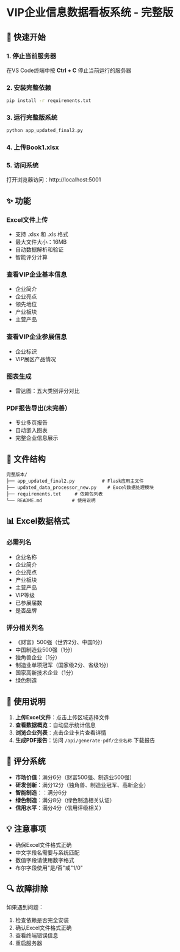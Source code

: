 # VIP企业信息数据看板系统 - 完整版

## 🚀 快速开始

### 1. 停止当前服务器
在VS Code终端中按 **Ctrl + C** 停止当前运行的服务器

### 2. 安装完整依赖
```bash
pip install -r requirements.txt
```

### 3. 运行完整版系统
```bash
python app_updated_final2.py
```
### 4. 上传Book1.xlsx

### 5. 访问系统
打开浏览器访问：http://localhost:5001

## ✨ 功能

### Excel文件上传
- 支持 .xlsx 和 .xls 格式
- 最大文件大小：16MB
- 自动数据解析和验证
- 智能评分计算

### 查看VIP企业基本信息
- 企业简介
- 企业亮点
- 领先地位
- 产业板块
- 主营产品

### 查看VIP企业参展信息
- 企业标识
- VIP展区产品情况

### 图表生成
- 雷达图：五大类别评分对比


### PDF报告导出(未完善）
- 专业多页报告
- 自动嵌入图表
- 完整企业信息展示

## 📁 文件结构
```
完整版本/
├── app_updated_final2.py          # Flask应用主文件
├── updated_data_processor_new.py    # Excel数据处理模块
├── requirements.txt     # 依赖包列表
└── README.md           # 使用说明
```

## 📊 Excel数据格式

### 必需列名
- 企业名称
- 企业简介
- 企业亮点
- 产业板块
- 主营产品
- VIP等级
- 已参展届数
- 是否品牌

### 评分相关列名
- 《财富》500强（世界2分、中国1分）
- 中国制造业500强（1分）
- 独角兽企业（1分）
- 制造业单项冠军（国家级2分、省级1分）
- 国家高新技术企业（1分）
- 绿色制造

## 🔧 使用说明

1. **上传Excel文件**：点击上传区域选择文件
2. **查看数据概览**：自动显示统计信息
3. **浏览企业列表**：点击企业卡片查看详情
4. **生成PDF报告**：访问 `/api/generate-pdf/企业名称` 下载报告

## 🎯 评分系统

- **市场价值**：满分6分（财富500强、制造业500强）
- **研发创新**：满分12分（独角兽、制造业冠军、高新企业）
- **智能制造**：：满分6分
- **绿色制造**：满分8分（绿色制造相关认证）
- **信用水平**：满分4分（信用评级相关）

## 💡 注意事项

- 确保Excel文件格式正确
- 中文字段名需要与系统匹配
- 数值字段请使用数字格式
- 布尔字段使用"是/否"或"1/0"

## 🔍 故障排除

如果遇到问题：
1. 检查依赖是否完全安装
2. 确认Excel文件格式正确
3. 查看终端错误信息
4. 重启服务器

